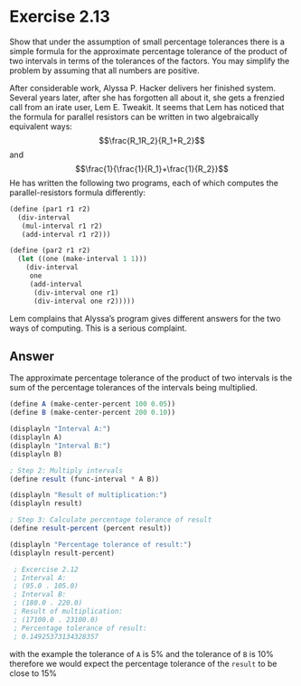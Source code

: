 # Exercise 2.13
Show that under the assumption of small percentage tolerances there is a simple formula for the approximate percentage tolerance of the product of two intervals in terms of the tolerances of the factors. 
You may simplify the problem by assuming that all numbers are positive.

After considerable work, Alyssa P. Hacker delivers her finished system. Several years later, after she has forgotten all about it, she gets a frenzied call from an irate user, Lem E. Tweakit. It seems that Lem has noticed that the formula for parallel resistors can be written in two algebraically equivalent ways:
$$\frac{R_1R_2}{R_1+R_2}$$
and
$$\frac{1}{\frac{1}{R_1}+\frac{1}{R_2}}$$
He has written the following two programs, each of which computes the parallel-resistors formula differently:

```scheme
(define (par1 r1 r2)
  (div-interval 
   (mul-interval r1 r2)
   (add-interval r1 r2)))

(define (par2 r1 r2)
  (let ((one (make-interval 1 1)))
    (div-interval 
     one
     (add-interval 
      (div-interval one r1) 
      (div-interval one r2)))))
```

Lem complains that Alyssa’s program gives different answers for the two ways of computing. This is a serious complaint.

## Answer
The approximate percentage tolerance of the product of two intervals is the sum of the percentage tolerances of the intervals being multiplied.

```scheme
(define A (make-center-percent 100 0.05))
(define B (make-center-percent 200 0.10))

(displayln "Interval A:")
(displayln A)
(displayln "Interval B:")
(displayln B)

; Step 2: Multiply intervals
(define result (func-interval * A B))

(displayln "Result of multiplication:")
(displayln result)

; Step 3: Calculate percentage tolerance of result
(define result-percent (percent result))

(displayln "Percentage tolerance of result:")
(displayln result-percent)

 ; Excercise 2.12
 ; Interval A:
 ; (95.0 . 105.0)
 ; Interval B:
 ; (180.0 . 220.0)
 ; Result of multiplication:
 ; (17100.0 . 23100.0)
 ; Percentage tolerance of result:
 ; 0.14925373134328357
```
with the example the tolerance of `A` is $5\%$ and the tolerance of `B` is $10\%$ therefore we would expect the percentage tolerance of the `result` to be close to $15\%$